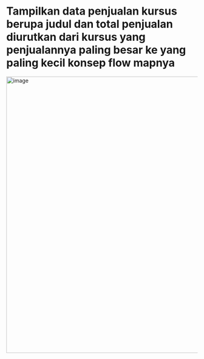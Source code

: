 
<h1>Tampilkan data penjualan kursus berupa judul dan total penjualan diurutkan dari kursus yang penjualannya paling besar ke yang paling kecil konsep flow mapnya</h1>
<img width="727" alt="image" src="https://github.com/yurisaprilian/BASIS-DATA/assets/160213851/db1db1fc-c59d-408d-a31a-b64c2a8746b7">
